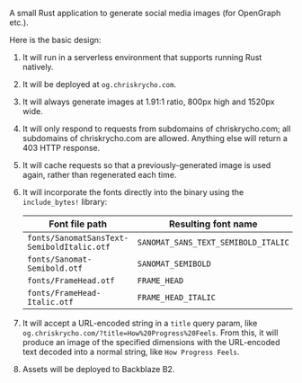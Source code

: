 A small Rust application to generate social media images (for OpenGraph etc.).

Here is the basic design:

1. It will run in a serverless environment that supports running Rust natively.

2. It will be deployed at `og.chriskrycho.com`.

3. It will always generate images at 1.91:1 ratio, 800px high and 1520px wide.

4. It will only respond to requests from subdomains of chriskrycho.com; all subdomains of chriskrycho.com are allowed. Anything else will return a 403 HTTP response.

5. It will cache requests so that a previously-generated image is used again, rather than regenerated each time.

6. It will incorporate the fonts directly into the binary using the `include_bytes!` library:

	| Font file path | Resulting font name |
	| -------------- | ------------------- |
	| `fonts/SanomatSansText-SemiboldItalic.otf` | `SANOMAT_SANS_TEXT_SEMIBOLD_ITALIC` |
	| `fonts/Sanomat-Semibold.otf` | `SANOMAT_SEMIBOLD` |
	| `fonts/FrameHead.otf` | `FRAME_HEAD` |
	| `fonts/FrameHead-Italic.otf` | `FRAME_HEAD_ITALIC` |

7. It will accept a URL-encoded string in a `title` query param, like `og.chriskrycho.com/?title=How%20Progress%20Feels`. From this, it will produce an image of the specified dimensions with the URL-encoded text decoded into a normal string, like `How Progress Feels`.

8. Assets will be deployed to Backblaze B2.
